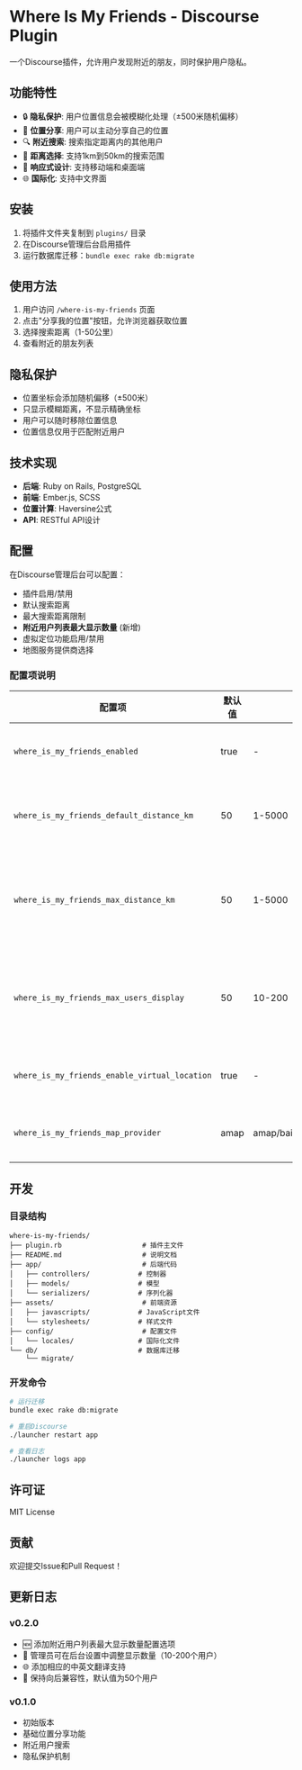 # Where Is My Friends - Discourse Plugin

一个Discourse插件，允许用户发现附近的朋友，同时保护用户隐私。

## 功能特性

- 🔒 **隐私保护**: 用户位置信息会被模糊化处理（±500米随机偏移）
- 📍 **位置分享**: 用户可以主动分享自己的位置
- 🔍 **附近搜索**: 搜索指定距离内的其他用户
- 🎯 **距离选择**: 支持1km到50km的搜索范围
- 📱 **响应式设计**: 支持移动端和桌面端
- 🌐 **国际化**: 支持中文界面

## 安装

1. 将插件文件夹复制到 `plugins/` 目录
2. 在Discourse管理后台启用插件
3. 运行数据库迁移：`bundle exec rake db:migrate`

## 使用方法

1. 用户访问 `/where-is-my-friends` 页面
2. 点击"分享我的位置"按钮，允许浏览器获取位置
3. 选择搜索距离（1-50公里）
4. 查看附近的朋友列表

## 隐私保护

- 位置坐标会添加随机偏移（±500米）
- 只显示模糊距离，不显示精确坐标
- 用户可以随时移除位置信息
- 位置信息仅用于匹配附近用户

## 技术实现

- **后端**: Ruby on Rails, PostgreSQL
- **前端**: Ember.js, SCSS
- **位置计算**: Haversine公式
- **API**: RESTful API设计

## 配置

在Discourse管理后台可以配置：
- 插件启用/禁用
- 默认搜索距离
- 最大搜索距离限制
- **附近用户列表最大显示数量** (新增)
- 虚拟定位功能启用/禁用
- 地图服务提供商选择

### 配置项说明

| 配置项 | 默认值 | 范围 | 说明 |
|--------|--------|------|------|
| `where_is_my_friends_enabled` | true | - | 启用/禁用插件 |
| `where_is_my_friends_default_distance_km` | 50 | 1-5000 | 默认搜索距离（千米） |
| `where_is_my_friends_max_distance_km` | 50 | 1-5000 | 允许的最大搜索距离（千米） |
| `where_is_my_friends_max_users_display` | 50 | 10-200 | 附近用户列表的最大显示数量 |
| `where_is_my_friends_enable_virtual_location` | true | - | 启用虚拟定位功能 |
| `where_is_my_friends_map_provider` | amap | amap/baidu/openstreetmap | 地图服务提供商 |

## 开发

### 目录结构
```
where-is-my-friends/
├── plugin.rb                    # 插件主文件
├── README.md                    # 说明文档
├── app/                         # 后端代码
│   ├── controllers/            # 控制器
│   ├── models/                 # 模型
│   └── serializers/            # 序列化器
├── assets/                      # 前端资源
│   ├── javascripts/            # JavaScript文件
│   └── stylesheets/            # 样式文件
├── config/                      # 配置文件
│   └── locales/                # 国际化文件
└── db/                         # 数据库迁移
    └── migrate/
```

### 开发命令
```bash
# 运行迁移
bundle exec rake db:migrate

# 重启Discourse
./launcher restart app

# 查看日志
./launcher logs app
```

## 许可证

MIT License

## 贡献

欢迎提交Issue和Pull Request！

## 更新日志

### v0.2.0
- 🆕 添加附近用户列表最大显示数量配置选项
- 🔧 管理员可在后台设置中调整显示数量（10-200个用户）
- 🌐 添加相应的中英文翻译支持
- 🔄 保持向后兼容性，默认值为50个用户

### v0.1.0
- 初始版本
- 基础位置分享功能
- 附近用户搜索
- 隐私保护机制
